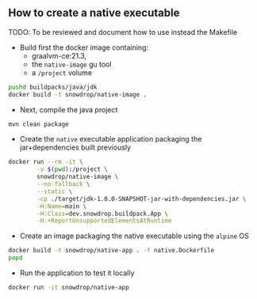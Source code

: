 ## How to create a native executable

TODO: To be reviewed and document how to use instead the Makefile 

- Build first the docker image containing:
  - graalvm-ce:21.3,
  - the `native-image` gu tool 
  - a `/project` volume

```bash
pushd buildpacks/java/jdk
docker build -t snowdrop/native-image .
```

- Next, compile the java project 
```bash
mvn clean package
```
- Create the `native` executable application packaging the jar+dependencies built previously
```bash
docker run --rm -it \
        -v $(pwd):/project \
        snowdrop/native-image \
        --no-fallback \
        --static \
        -cp ./target/jdk-1.0.0-SNAPSHOT-jar-with-dependencies.jar \
        -H:Name=main \
        -H:Class=dev.snowdrop.buildpack.App \
        -H:+ReportUnsupportedElementsAtRuntime
```
- Create an image packaging the native executable using the `alpine` OS
```bash
docker build -t snowdrop/native-app . -f native.Dockerfile
popd
```
- Run the application to test it locally
```bash
docker run -it snowdrop/native-app
```